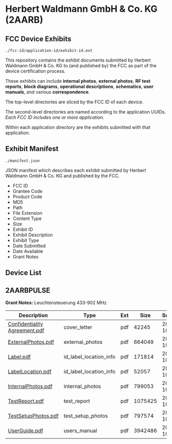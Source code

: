 # Herbert Waldmann GmbH & Co. KG (2AARB)
## FCC Device Exhibits

```
./fcc-id/application-id/exhibit-id.ext
```

This repository contains the exhibit documents submitted by Herbert Waldmann GmbH & Co. KG to (and published by) the FCC as part of the device certification process.

These exhibits can include **internal photos**, **external photos**, **RF test reports**, **block diagrams**, **operational descriptions**, **schematics**, **user manuals**, and various **correspondence**.

The top-level directories are sliced by the FCC ID of each device.

The second-level directories are named according to the application UUIDs. *Each FCC ID includes one or more application.*

Within each application directory are the exhibits submitted with that application. 

## Exhibit Manifest

```
./manifest.json
```

JSON manifest which describes each exhibit submitted by Herbert Waldmann GmbH & Co. KG and published by the FCC.

- FCC ID
- Grantee Code
- Product Code
- MD5
- Path
- File Extension
- Content Type
- Size
- Exhibit ID
- Exhibit Description
- Exhibit Type
- Date Submitted
- Date Available
- Grant Notes

## Device List
## 2AARBPULSE
**Grant Notes:** Leuchtensteuerung 433-902 MHz

| Description | Type | Ext | Size | Submitted | Available |
| ----------- | ---- | --- | ---- | --------- | --------- |
| [Confidentiality Agreement.pdf](2AARBPULSE/15bfc219af2f0d85b6840d47dfb7dc06/2095118.pdf) | cover_letter | pdf | 42245 | 2013-10-18 | 2013-10-18 |
| [ExternalPhotos.pdf](2AARBPULSE/15bfc219af2f0d85b6840d47dfb7dc06/2095119.pdf) | external_photos | pdf | 664049 | 2013-10-18 | 2013-10-18 |
| [Label.pdf](2AARBPULSE/15bfc219af2f0d85b6840d47dfb7dc06/2095121.pdf) | id_label_location_info | pdf | 171814 | 2013-10-18 | 2013-10-18 |
| [LabelLocation.pdf](2AARBPULSE/15bfc219af2f0d85b6840d47dfb7dc06/2095122.pdf) | id_label_location_info | pdf | 52057 | 2013-10-18 | 2013-10-18 |
| [InternalPhotos.pdf](2AARBPULSE/15bfc219af2f0d85b6840d47dfb7dc06/2095120.pdf) | internal_photos | pdf | 799053 | 2013-10-18 | 2013-10-18 |
| [TestReport.pdf](2AARBPULSE/15bfc219af2f0d85b6840d47dfb7dc06/2095126.pdf) | test_report | pdf | 1075425 | 2013-10-18 | 2013-10-18 |
| [TestSetupPhotos.pdf](2AARBPULSE/15bfc219af2f0d85b6840d47dfb7dc06/2095127.pdf) | test_setup_photos | pdf | 797574 | 2013-10-18 | 2013-10-18 |
| [UserGuide.pdf](2AARBPULSE/15bfc219af2f0d85b6840d47dfb7dc06/2095128.pdf) | users_manual | pdf | 3942486 | 2013-10-18 | 2013-10-18 |
